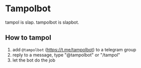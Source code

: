 # Tampolbot

tampol is slap.
tampolbot is slapbot.

## How to tampol

1. add `@tampolbot` (<https://t.me/tampolbot>) to a telegram group
1. reply to a message, type "@tampolbot" or "/tampol"
1. let the bot do the job
